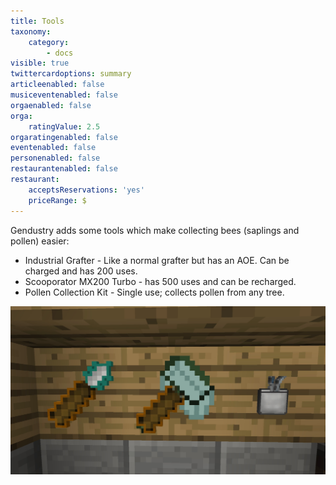 ```yaml
---
title: Tools
taxonomy:
    category:
        - docs
visible: true
twittercardoptions: summary
articleenabled: false
musiceventenabled: false
orgaenabled: false
orga:
    ratingValue: 2.5
orgaratingenabled: false
eventenabled: false
personenabled: false
restaurantenabled: false
restaurant:
    acceptsReservations: 'yes'
    priceRange: $
---
```


Gendustry adds some tools which make collecting bees (saplings and pollen) easier:

* Industrial Grafter - Like a normal grafter but has an AOE. Can be charged and has 200 uses.
* Scooporator MX200 Turbo - has 500 uses and can be recharged.
* Pollen Collection Kit - Single use; collects pollen from any tree.

![](gen-tools.jpg)
